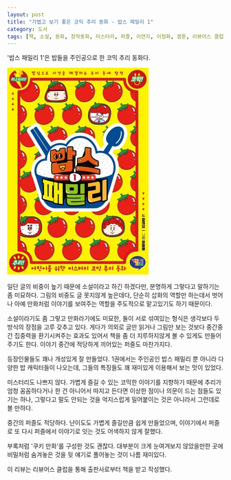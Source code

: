 ```yaml
---
layout: post
title: "가볍고 보기 좋은 코믹 추리 동화 - 밥스 패밀리 1"
category: 도서
tags: [책, 소설, 동화, 창작동화, 미스터리, 퍼즐, 이연지, 이정화, 겜툰, 리뷰어스 클럽, 서평]
---
```


'밥스 패밀리 1'은
밥들을 주인공으로 한 코믹 추리 동화다.

![표지](/images/rice-family-book-h480.jpg)

일단 글의 비중이 높기 때문에 소설이라고 하긴 하겠다만,
분명하게 그렇다고 말하기는 좀 미묘하다.
그림의 비중도 글 못지않게 높은데다,
단순히 삽화의 역할만 하는데서 벗어나
아예 만화처럼 이야기를 보여주는 역할을 주도적으로 맡고있기도 하기 때문이다.

소설이라기도 좀 그렇고 만화라기에도 미묘한, 둘이 서로 섞여있는 형식은
생각보다 두 방식의 장점을 고루 갖추고 있다.
게다가 의외로 글만 읽거나 그림만 보는 것보다 중간중간 집중력을 환기시켜주는 효과도 있어서
책을 좀 더 지루하지않게 볼 수 있게도 만들어주기도 한다.
이야기 중간에 적당하게 끼어있는 퍼즐도 마찬가지다.

등장인물들도 꽤나 개성있게 잘 만들었다.
1권에서는 주인공인 밥스 패밀리 뿐 아니라 다양한 밥 캐릭터들이 나오는데,
그들의 특징들도 꽤 재미있게 이용해서 보는 맛이 있었다.

미스터리도 나쁘지 않다.
가볍게 즐길 수 있는 코믹한 이야기를 지향하기 때문에
추리가 엄청 꼼꼼하다거나 한 건 아니어서
따지고 든다면 이상한 점이나 의문이 드는 점들도 있기는 하나,
그렇다고 말도 안되는 것을 억지스럽게 밀어붙이는 것은 아니라서
그런데로 볼 만하다.

중간의 퍼즐도 적당하다.
난이도도 가볍게 즐길만큼 쉽게 만들었으며,
이야기에서 퍼즐로 또 다시 퍼즐에서 이야기로 잇는 것도 어색하지 않게 잘했다.

부록처럼 '쿠키 만화'를 구성한 것도 괜찮다.
대부분이 크게 눈여겨보지 않았을만한 곳에 비밀처럼 숨겨놓은 것을 뒷 얘기로 풀어놓는 것이 나름 재미있다.



<div class="im im-info">
이 리뷰는 리뷰어스 클럽을 통해 출판사로부터 책을 받고 작성했다.
</div>
